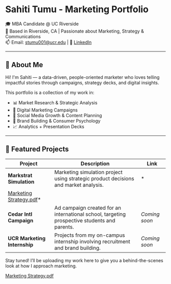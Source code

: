 
# Sahiti Tumu - Marketing Portfolio

🎓 MBA Candidate @ UC Riverside  
📍 Based in Riverside, CA | Passionate about Marketing, Strategy & Communications  
📫 Email: stumu001@ucr.edu | 💼 [LinkedIn](https://linkedin.com/in/sahititumu)

---

## 🧩 About Me

Hi! I'm Sahiti — a data-driven, people-oriented marketer who loves telling impactful stories through campaigns, strategy decks, and digital insights.

This portfolio is a collection of my work in:

- 📊 Market Research & Strategic Analysis  
- 🎯 Digital Marketing Campaigns  
- 📱 Social Media Growth & Content Planning  
- 🧠 Brand Building & Consumer Psychology  
- 📈 Analytics + Presentation Decks  

---

## 📂 Featured Projects

| Project | Description | Link |
|--------|-------------|------|
| **Markstrat Simulation** | Marketing simulation project using strategic product decisions and market analysis. | *
[Marketing Strategy.pdf](https://github.com/user-attachments/files/21590516/Marketing.Strategy.pdf)* |
| **Cedar Intl Campaign** | Ad campaign created for an international school, targeting prospective students and parents. | *Coming soon* |
| **UCR Marketing Internship** | Projects from my on-campus internship involving recruitment and brand building. | *Coming soon* |



Stay tuned! I’ll be uploading my work here to give you a behind-the-scenes look at how I approach marketing.

[Marketing Strategy.pdf](https://github.com/user-attachments/files/21590516/Marketing.Strategy.pdf)
